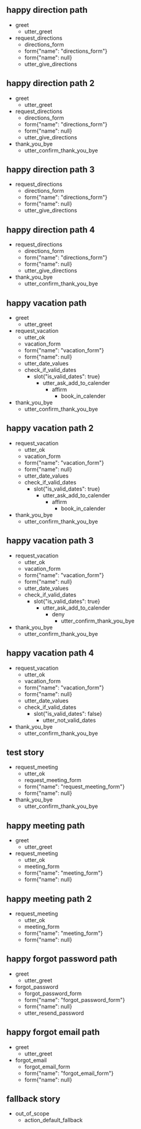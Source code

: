 <!-- With Hello --->

## happy direction path
* greet
    - utter_greet
* request_directions
    - directions_form
    - form{"name": "directions_form"}
    - form{"name": null}
    - utter_give_directions

## happy direction path 2
* greet
    - utter_greet
* request_directions
    - directions_form
    - form{"name": "directions_form"}
    - form{"name": null}
    - utter_give_directions
* thank_you_bye
    - utter_confirm_thank_you_bye

<!-- No Hello --->

## happy direction path 3
* request_directions
    - directions_form
    - form{"name": "directions_form"}
    - form{"name": null}
    - utter_give_directions

## happy direction path 4
* request_directions
    - directions_form
    - form{"name": "directions_form"}
    - form{"name": null}
    - utter_give_directions
* thank_you_bye
    - utter_confirm_thank_you_bye

<!-- With Hello --->
	
## happy vacation path
* greet
    - utter_greet
* request_vacation
    - utter_ok
    - vacation_form
    - form{"name": "vacation_form"}
    - form{"name": null}
    - utter_date_values
    - check_if_valid_dates
        - slot{"is_valid_dates": true}
            - utter_ask_add_to_calender
                * affirm
                    - book_in_calender
* thank_you_bye
    - utter_confirm_thank_you_bye
	
<!-- No Hello --->

## happy vacation path 2
* request_vacation
    - utter_ok
    - vacation_form
    - form{"name": "vacation_form"}
    - form{"name": null}
    - utter_date_values
    - check_if_valid_dates
        - slot{"is_valid_dates": true}
            - utter_ask_add_to_calender
                * affirm
                    - book_in_calender
* thank_you_bye
    - utter_confirm_thank_you_bye


## happy vacation path 3
* request_vacation
    - utter_ok
    - vacation_form
    - form{"name": "vacation_form"}
    - form{"name": null}
    - utter_date_values
    - check_if_valid_dates
        - slot{"is_valid_dates": true}
            - utter_ask_add_to_calender
                * deny
                    - utter_confirm_thank_you_bye
* thank_you_bye
    - utter_confirm_thank_you_bye



## happy vacation path 4
* request_vacation
    - utter_ok
    - vacation_form
    - form{"name": "vacation_form"}
    - form{"name": null}
    - utter_date_values
    - check_if_valid_dates
        - slot{"is_valid_dates": false}
            - utter_not_valid_dates
* thank_you_bye
    - utter_confirm_thank_you_bye

## test story
* request_meeting
    - utter_ok
    - request_meeting_form
    - form{"name": "request_meeting_form"}
    - form{"name": null}
* thank_you_bye
    - utter_confirm_thank_you_bye



## happy meeting path
* greet
    - utter_greet
* request_meeting
    - utter_ok
    - meeting_form
    - form{"name": "meeting_form"}
    - form{"name": null}

## happy meeting path 2
* request_meeting
    - utter_ok
    - meeting_form
    - form{"name": "meeting_form"}
    - form{"name": null}

## happy forgot password path
* greet
    - utter_greet
* forgot_password
    - forgot_password_form
    - form{"name": "forgot_password_form"}
    - form{"name": null}
    - utter_resend_password

## happy forgot email path
* greet
    - utter_greet
* forgot_email
    - forgot_email_form
    - form{"name": "forgot_email_form"}
    - form{"name": null} 

## fallback story
* out_of_scope
    - action_default_fallback 

